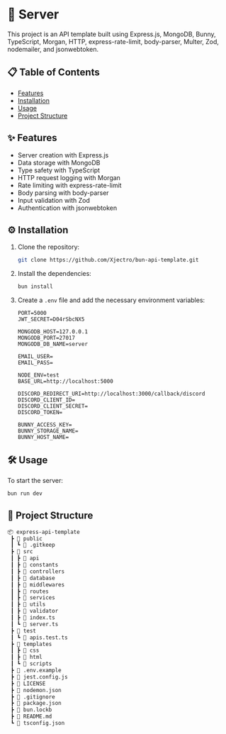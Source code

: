 # 🚀 Server

This project is an API template built using Express.js, MongoDB, Bunny, TypeScript, Morgan, HTTP, express-rate-limit, body-parser, Multer, Zod, nodemailer, and jsonwebtoken.

## 📋 Table of Contents

- [Features](#features)
- [Installation](#installation)
- [Usage](#usage)
- [Project Structure](#project-structure)

## ✨ Features

- Server creation with Express.js
- Data storage with MongoDB
- Type safety with TypeScript
- HTTP request logging with Morgan
- Rate limiting with express-rate-limit
- Body parsing with body-parser
- Input validation with Zod
- Authentication with jsonwebtoken

## ⚙️ Installation

1. Clone the repository:
   ```bash
   git clone https://github.com/Xjectro/bun-api-template.git
   ```
2. Install the dependencies:
   ```bash
   bun install
   ```
3. Create a `.env` file and add the necessary environment variables:
   ```env
   PORT=5000
   JWT_SECRET=D04rSbcNX5
   
   MONGODB_HOST=127.0.0.1
   MONGODB_PORT=27017
   MONGODB_DB_NAME=server
   
   EMAIL_USER=
   EMAIL_PASS=
   
   NODE_ENV=test
   BASE_URL=http://localhost:5000
   
   DISCORD_REDIRECT_URI=http://localhost:3000/callback/discord
   DISCORD_CLIENT_ID=
   DISCORD_CLIENT_SECRET=
   DISCORD_TOKEN=
   
   BUNNY_ACCESS_KEY=
   BUNNY_STORAGE_NAME=
   BUNNY_HOST_NAME=
   ```

## 🛠 Usage

To start the server:

```bash
bun run dev
```

## 📂 Project Structure

```bash
📦 express-api-template
 ┣ 📂 public
 ┃ ┗ 📜 .gitkeep
 ┣ 📂 src
 ┃ ┣ 📂 api
 ┃ ┣ 📂 constants
 ┃ ┣ 📂 controllers
 ┃ ┣ 📂 database
 ┃ ┣ 📂 middlewares
 ┃ ┣ 📂 routes
 ┃ ┣ 📂 services
 ┃ ┣ 📂 utils
 ┃ ┣ 📂 validator
 ┃ ┣ 📜 index.ts
 ┃ ┗ 📜 server.ts
 ┣ 📂 test
 ┃ ┗ 📜 apis.test.ts
 ┣ 📂 templates
 ┃ ┣ 📂 css
 ┃ ┣ 📂 html
 ┃ ┗ 📂 scripts
 ┣ 📜 .env.example
 ┣ 📜 jest.config.js
 ┣ 📜 LICENSE
 ┣ 📜 nodemon.json
 ┣ 📜 .gitignore
 ┣ 📜 package.json
 ┣ 📜 bun.lockb
 ┣ 📜 README.md
 ┗ 📜 tsconfig.json
```

